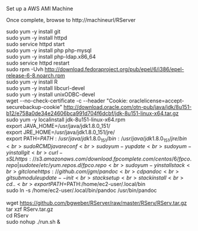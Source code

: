 Set up a AWS AMI Machine

Once complete, browse to http://machineurl/RServer

sudo yum -y install git
<br>sudo yum -y install httpd
<br>sudo service httpd start 
<br>sudo yum -y install php php-mysql
<br>sudo yum -y install php-ldap.x86_64
<br>sudo service httpd restart
<br>sudo rpm -Uvh http://download.fedoraproject.org/pub/epel/6/i386/epel-release-6-8.noarch.rpm
<br>sudo yum -y install R 
<br>sudo yum -y install libcurl-devel
<br>sudo yum -y install unixODBC-devel
<br>wget --no-check-certificate -c --header "Cookie: oraclelicense=accept-securebackup-cookie" http://download.oracle.com/otn-pub/java/jdk/8u151-b12/e758a0de34e24606bca991d704f6dcbf/jdk-8u151-linux-x64.tar.gz
<br>sudo yum -y localinstall jdk-8u151-linux-x64.rpm
<br>export JAVA_HOME=/usr/java/jdk1.8.0_151/
<br>export JRE_HOME=/usr/java/jdk1.8.0_151/jre/
<br>export PATH=$PATH:/usr/java/jdk1.8.0_151/bin:/usr/java/jdk1.8.0_151/jre/bin 
<br>sudo R CMD javareconf
<br>sudo yum -y update
<br>sudo yum -y install git
<br>curl -sSL https://s3.amazonaws.com/download.fpcomplete.com/centos/6/fpco.repo | sudo tee /etc/yum.repos.d/fpco.repo
<br>sudo yum -y install stack
<br>git clone https://github.com/jgm/pandoc
<br>cd pandoc
<br>git submodule update --init
<br>stack setup 
<br>stack install
<br>cd ..  
<br>export PATH=$PATH:/home/ec2-user/.local/bin
<br>sudo ln -s /home/ec2-user/.local/bin/pandoc /usr/bin/pandoc
<br>
<br>wget https://github.com/bgweber/RServer/raw/master/RServ/RServ.tar.gz
<br>tar xzf RServ.tar.gz 
<br>cd RServ 
<br>sudo nohup ./run.sh & 
